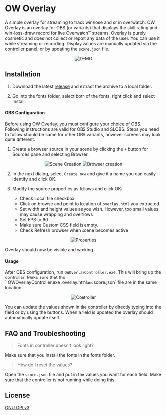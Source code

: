 # OW Overlay

A simple overlay for streaming to track win/lose and sr in overwatch.
OW Overlay is an overlay for OBS (or variants) that displays the skill rating and win-loss-draw record for live Overwatch™ streams. Overlay is purely cosmetic and does not collect or report any data of the user. You can use it while streaming or recording. Display values are manually updated via the controller panel, or by updating the `score.json` file.

<p align="center">
  <img src="https://github.com/hbostann/OWOverlay/blob/master/help/demo.gif" alt="DEMO">
</p>

## Installation

1. Download the latest [release](https://github.com/hbostann/OWOverlay/releases) and extract the archive to a local folder.

2. Go into the fonts folder, select both of the fonts, right click and select Install.

#### OBS Configuration

Before using OW Overlay, you must configure your choice of OBS. Following instructions are valid for OBS Studio and SLOBS. Steps you need to follow should be same for other OBS variants, however screens may look quite different.

1. Create a browser source in your scene by clicking the `+` button for Sources pane and selecting Browser.
<p align="center">
  <img src="https://github.com/hbostann/OWOverlay/blob/master/help/scene.png?raw=true" alt="Scene Creation"/>
  <img src="https://github.com/hbostann/OWOverlay/blob/master/help/browser.png?raw=true" alt="Browser creation">
</p>

2. In the next dialog, select `Create new` and give it a name you can easily identify and click OK.

3. Modify the source properties as follows and click OK:

   - Check Local file checkbox
   - Click on browse and point to location of `overlay.html` you extracted.
   - Set width and height values as you wish. However, too small values may cause wrapping and overflows
   - Set FPS to 60
   - Make sure Custom CSS field is empty.
   - Check Refresh browser when scene becomes active

<p align="center">
  <img src="https://github.com/hbostann/OWOverlay/blob/master/help/props.png?raw=true" alt="Properties">
</p>

Overlay should now be visible and working.

#### Usage

After OBS configuration, run `OWOverlayController.exe`. This will bring up the controller. Make sure that the ``OWOverlayController.exe`,`overlay.html`and`score.json` file are in the same location.

<p align="center">
  <img src="https://github.com/hbostann/OWOverlay/blob/master/help/Controller.png?raw=true" alt="Controller">
</p>

You can update the values shown in the controller by directly typing into the field or by using the buttons. When a field is updated the overlay should automatically update itself.

## FAQ and Troubleshooting

> Fonts in controller doesn't look right?

Make sure that you install the fonts in the fonts folder.

> How do I reset the values?

Open the `score.json` file and put in the values you want for each field. Make sure that the controller is not running while doing this.

## License

[GNU GPLv3](https://choosealicense.com/licenses/gpl-3.0/)
